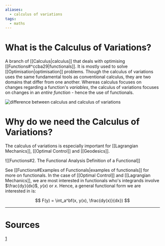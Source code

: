 ```yaml
---
aliases:
  - calculus of variations
tags:
  - maths
---
```

# What is the Calculus of Variations?
A branch of [[Calculus|calculus]] that deals with optimising [[Functions#^ccba29|functionals]]. It is mostly used to solve [[Optimisation|optimisation]] problems. Though the calculus of variations uses the same fundamental tools as conventional calculus, they are two domains that differ from one another. Whereas calculus focuses on changes regarding a function's *variables*, the calculus of variations focuses on changes in an *entire function* - hence the use of functionals. 

![difference between calculus and calculus of variations](https://profoundphysics.com/wp-content/uploads/2022/12/image.avif)



# Why do we need the Calculus of Variations?
The calculus of variations is especially important for [[Lagrangian Mechanics]], [[Optimal Control]] and [[Geodesics]]. 


![[Functions#2. The Functional Analysis Definition of a Functional]]

See [[Functions#Examples of Functionals|examples of functionals]] for more on functionals. In the case of [[Optimal Control]] and [[Lagrangian Mechanics]], we are most interested in functionals who's integrands involve $\frac{dy}{dx}$, $y(x)$ or $x$. Hence, a general functional form we are interested in is:

$$
F(y) = \int_a^bf(x, y(x), \frac{dy(x)}{dx})
$$



---
# Sources
[1](https://profoundphysics.com/calculus-of-variations-for-beginners/)
